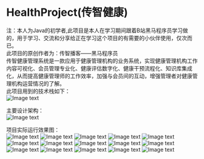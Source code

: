 # HealthProject(传智健康)
注：本人为Java的初学者,此项目是本人在学习期间跟着B站黑马程序员学习做的，用于学习、交流和分享给正在学习这个项目的有需要的小伙伴使用，仅次而已。<br>
此项目的原创作者为：传智播客——黑马程序员<br>
    传智健康管理系统是一款应用于健康管理机构的业务系统，实现健康管理机构工作内容可视化、会员管理专业化、健康评估数字化、健康干预流程化、知识库集成化，从而提高健康管理师的工作效率，加强与会员间的互动，增强管理者对健康管理机构运营情况的了解。<br>
此项目用到的技术栈如下：<br>
![Image text](https://github.com/ChenSingPeng/HealthProject/assets/105356759/db517721-7944-4452-bf91-c9372b68a4d9)

主要设计架构：<br>
![Image text](https://github.com/ChenSingPeng/HealthProject/assets/105356759/503812cf-a72e-4047-a747-d53246075b69)

项目实际运行效果图：<br>
![Image text](https://github.com/ChenSingPeng/HealthProject/assets/105356759/4d731cd5-c631-4267-b3f5-96501b8e2ba1)
![Image text](https://github.com/ChenSingPeng/HealthProject/assets/105356759/c6e3e499-1724-43f1-bf3a-2426be418f0e)
![Image text](https://github.com/ChenSingPeng/HealthProject/assets/105356759/d31d7dc1-5012-4abc-a7a3-333f31068e2e)
![Image text](https://github.com/ChenSingPeng/HealthProject/assets/105356759/7c870379-2184-40be-be4f-18429e7b4a9d)
![Image text](https://github.com/ChenSingPeng/HealthProject/assets/105356759/73779e57-d004-4260-827d-30f465376193)
![Image text](https://github.com/ChenSingPeng/HealthProject/assets/105356759/7d9ef5bd-c906-4235-9f8f-a9fc653bfcb0)
![Image text](https://github.com/ChenSingPeng/HealthProject/assets/105356759/b1055e32-b76f-4872-9584-1b45968a8af2)
![Image text](https://github.com/ChenSingPeng/HealthProject/assets/105356759/e926da44-c3c3-46e8-8899-cc07d2049a00)
![Image text](https://github.com/ChenSingPeng/HealthProject/assets/105356759/cb39e797-95d6-4689-a819-aa76406042b8)
![Image text](https://github.com/ChenSingPeng/HealthProject/assets/105356759/60238903-e169-448c-a6af-97265a9def40)
![Image text](https://github.com/ChenSingPeng/HealthProject/assets/105356759/5ec43174-e3fd-4715-849d-8ee999b723a5)
![Image text](https://github.com/ChenSingPeng/HealthProject/assets/105356759/24bb5684-9738-48de-8de3-e071ed2cfb74)
![Image text](https://github.com/ChenSingPeng/HealthProject/assets/105356759/89d024c8-0ab6-4e8d-a927-7db0c2827dce)
![Image text](https://github.com/ChenSingPeng/HealthProject/assets/105356759/7e3c9b15-2b91-4f6e-885c-2bf206799e34)
![Image text](https://github.com/ChenSingPeng/HealthProject/assets/105356759/f56907c1-a51a-499b-bf27-ff74881ca42e)
